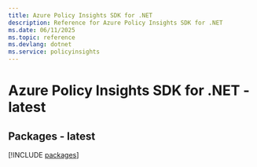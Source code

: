```yaml
---
title: Azure Policy Insights SDK for .NET
description: Reference for Azure Policy Insights SDK for .NET
ms.date: 06/11/2025
ms.topic: reference
ms.devlang: dotnet
ms.service: policyinsights
---
```

# Azure Policy Insights SDK for .NET - latest
## Packages - latest
[!INCLUDE [packages](policy-insights-index.md)]